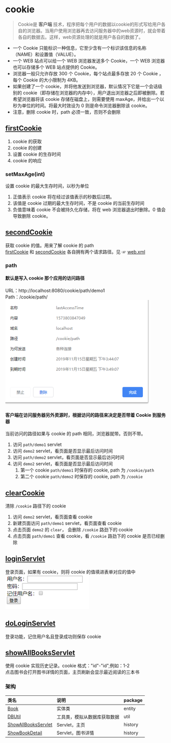 # cookie
> Cookie是 **客户端** 技术，程序把每个用户的数据以cookie的形式写给用户各自的浏览器。当用户使用浏览器再去访问服务器中的web资源时，就会带着各自的数据去。这样，web资源处理的就是用户各自的数据了。<br>
* 一个 Cookie 只能标识一种信息，它至少含有一个标识该信息的名称（NAME）和设置值（VALUE）。 
* 一个 WEB 站点可以给一个 WEB 浏览器发送多个 Cookie，一个 WEB 浏览器也可以存储多个 WEB 站点提供的 Cookie。
* 浏览器一般只允许存放 300 个 Cookie，每个站点最多存放 20 个 Cookie ，每个 Cookie 的大小限制为 4KB。
* 如果创建了一个 cookie，并将他发送到浏览器，默认情况下它是一个会话级别的 cookie（即存储在浏览器的内存中），用户退出浏览器之后即被删除。若希望浏览器将该 cookie 存储在磁盘上，则需要使用 maxAge，并给出一个以秒为单位的时间。将最大时效设为 0 则是命令浏览器删除该 cookie。
* 注意，删除 cookie 时，path 必须一致，否则不会删除

## [firstCookie](src/main/java/org/lzn/FirstCookie.java)
1. cookie 的获取
2. cookie 的创建
3. 设置 cookie 的生存时间
4. cookie 的响应
### setMaxAge(int)
设置 cookie 的最大生存时间，以秒为单位
1. 正值表示 cookie 将在经过该值表示的秒数后过期。
2. 该值是 cookie 过期的最大生存时间，不是 cookie 的当前生存时间
3. 负值意味着 cookie 不会被持久化存储，将在 web 浏览器退出时删除。0 值会导致删除 cookie。
## [secondCookie](src/main/java/org/lzn/SecondCookie.java)
获取 cookie 的值。用来了解 cookie 的 path<br>
[firstCookie](src/main/java/org/lzn/FirstCookie.java) 和 [secondCookie](src/main/java/org/lzn/SecondCookie.java) 各自拥有两个请求路径。见 ☞ [web.xml](web/WEB-INF/web.xml)

### path
#### 默认是写入 cookie 那个应用的访问路径<br>
URL：http://localhost:8080/cookie/path/demo1<br>
Path：/cookie/path/<br>
![cookie](images/cookieDetail.png)
#### 客户端在访问服务器另外资源时，根据访问的路径来决定是否带着 Cookie 到服务器<br>
当前访问的路径如果与 cookie 的 path 相同，浏览器就带。否则不带。
1. 访问 `path/demo1` servlet
2. 访问 `demo2` servlet，看页面是否显示最后访问时间
3. 访问 `path/demo2` servlet，看页面是否显示最后访问时间
4. 访问 `demo2` servlet，看页面是否显示最后访问时间
    1. 第一个 cookie `path/demo1` 时保存的 cookie, path 为 `/cookie/path`
    2. 第二个 cookie `path/demo2` 时保存的 cookie, path 为 `/cookie`
## [clearCookie](src/main/java/org/lzn/ClearCookie.java)
清除 `/cookie` 路径下的 cookie
1. 访问 `demo2` servlet，看页面查看 cookie
2. 新建页面访问 `path/demo1` servlet，看页面查看 cookie
3. 点击页面 `demo2` 的 `clear`， 会删除 `/cookie` 路劲下的 cookie
4. 点击页面 `path/demo1` 查看 cookie，看 `/cookie` 路劲下的 cookie 是否已经删除
## [loginServlet](src/main/java/org/lzn/login/LoginServlet.java)
登录页面，如果有 cookie，则将 cookie 的值填进表单对应的值中<br>
![登录](images/login.png)
## [doLoginServlet](src/main/java/org/lzn/login/DoLoginServlet.java)
登录功能，记住用户名且登录成功则保存 cookie
## [showAllBooksServlet](src/main/java/org/lzn/history/ShowAllBooksServlet.java)
使用 cookie 实现历史记录。cookie 格式："id"-"id",例如：1-2<br>
点击图书会打开图书详情的页面，主页刷新会显示最近阅读的三本书<br>
### 架构
| 类名 | 说明 | package |
| :- | :- | :- |
| [Book](src/main/java/org/lzn/entity/Book.java) | 实体类 | entity |
| [DBUtil](src/main/java/org/lzn/util/DBUtil.java) | 工具类，模拟从数据库获取数据 | util |
| [ShowAllBooksServlet](src/main/java/org/lzn/history/ShowAllBooksServlet.java) | Servlet，主页 | history |
| [ShowBookDetail](src/main/java/org/lzn/history/ShowBookDetail.java) | Servlet，图书详情 | history |